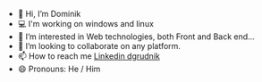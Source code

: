 - 👋 Hi, I’m Dominik
- 💻 I'm working on windows and linux
- 👀 I’m interested in Web technologies, both Front and Back end...
- 💞️ I’m looking to collaborate on any platform.
- 📫 How to reach me [Linkedin dgrudnik](https://www.linkedin.com/in/dominik-grudnik-426759212/)
- 😄 Pronouns: He / Him
<!---
MagnetronASTRO/MagnetronASTRO is a ✨ special ✨ repository because its `README.md` (this file) appears on your GitHub profile.
You can click the Preview link to take a look at your changes. 
- 🌱 I’m currently learning React.js / Next.js
--->
